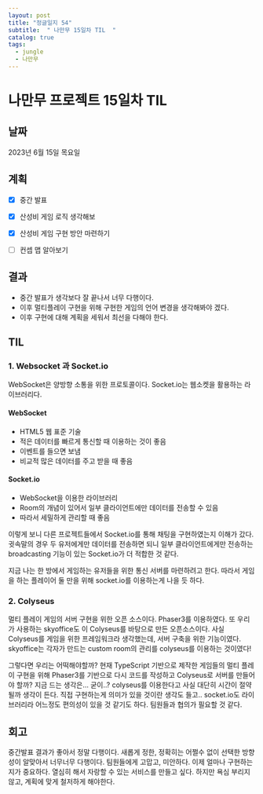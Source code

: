 ```yaml
---
layout: post
title: "정글일지 54"
subtitle:  " 나만무 15일차 TIL  "
catalog: true
tags:
  - jungle
  - 나만무
---
```


# 나만무 프로젝트 15일차 TIL

## 날짜

2023년 6월 15일 목요일

## 계획

- [x] 중간 발표

- [x] 산성비 게임 로직 생각해보
- [x] 산성비 게임 구현 방안 마련하기
- [ ] 컨셉 맵 알아보기

## 결과

- 중간 발표가 생각보다 잘 끝나서 너무 다행이다.
- 이후 멀티플레이 구현을 위해 구현한 게임의 언어 변경을 생각해봐야 겠다.
- 이후 구현에 대해 계획을 세워서 최선을 다해야 한다.

## TIL

### 1. Websocket 과 Socket.io 

WebSocket은 양방향 소통을 위한 프로토콜이다. Socket.io는 웹소켓을 활용하는 라이브러리다.

#### WebSocket

- HTML5 웹 표준 기술
- 적은 데이터를 빠르게 통신할 때 이용하는 것이 좋음
- 이벤트를 들으면 보냄
- 비교적 많은 데이터를 주고 받을 때 좋음

#### Socket.io

- WebSocket을 이용한 라이브러리
- Room의 개념이 있어서 일부 클라이언트에만 데이터를 전송할 수 있음
- 따라서 세밀하게 관리할 때 좋음



이렇게 보니 다른 프로젝트들에서 Socket.io를 통해 채팅을 구현하였는지 이해가 갔다. 귓속말의 경우 두 유저에게만 데이터를 전송하면 되니 일부 클라이언트에게만 전송하는 broadcasting 기능이 있는 Socket.io가 더 적합한 것 같다.

지금 나는 한 방에서 게임하는 유저들을 위한 통신 서버를 마련하려고 한다. 따라서 게임을 하는 플레이어 둘 만을 위해 socket.io를 이용하는게 나을 듯 하다. 



### 2. Colyseus

멀티 플레이 게임의 서버 구현을 위한 오픈 소스이다. Phaser3를 이용하였다. 또 우리가 사용하는 skyoffice도 이 Colyseus를 바탕으로 만든 오픈소스이다. 사실 Colyseus를 게임을 위한 프레임워크라 생각했는데, 서버 구축을 위한 기능이였다. skyoffice는 각자가 만드는 custom room의 관리를 colyseus를 이용하는 것이였다!

 그렇다면 우리는 어떡해야할까? 현재 TypeScript 기반으로 제작한 게임들의 멀티 플레이 구현을 위해 Phaser3를 기반으로 다시 코드를 작성하고 Colyseus로 서버를 만들어야 할까? 지금 드는 생각은... 굳이..? colyseus를 이용한다고 사실 대단히 시간이 절약될까 생각이 든다. 직접 구현하는게 의미가 있을 것이란 생각도 들고.. socket.io도 라이브러리라 어느정도 편의성이 있을 것 같기도 하다. 팀원들과 협의가 필요할 것 같다.



## 회고

중간발표 결과가 좋아서 정말 다행이다. 새롭게 정한, 정확히는 어쩔수 없이 선택한 방향성이 알맞아서 너무너무 다행이다. 팀원들에게 고맙고, 미안하다. 이제 얼마나 구현하는지가 중요하다. 열심히 해서 자랑할 수 있는 서비스를 만들고 싶다. 하지만 욕심 부리지 않고, 계획에 맞게 철저하게 해야한다.